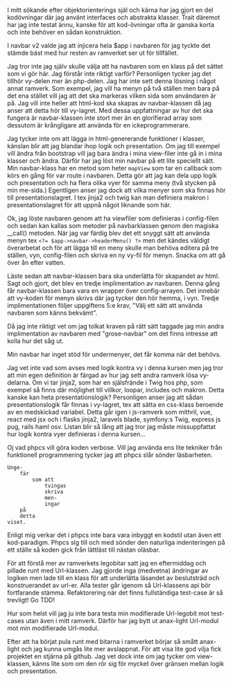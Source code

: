 I mitt sökande efter objektorienterings själ och kärna har jag gjort en del kodövningar där jag använt interfaces och abstrakta klasser. Trait däremot har jag inte testat ännu, kanske för att kod-övningar ofta är ganska korta och inte behöver en sådan konstruktion.

I navbar v2 valde jag att injicera hela $app i navbaren för jag tyckte det stämde bäst med hur resten av ramverket ser ut för tillfället.

Jag tror inte jag själv skulle välja att ha navbaren som en klass på det sättet som vi gör här. Jag förstår inte riktigt varför? Personligen tycker jag det tillhör vy-delen mer än php-delen. Jag har inte sett denna lösning i något annat ramverk. Som exempel, jag vill ha menyn på två ställen men bara på det ena stället vill jag att det ska markeras vilken sida som användaren är på. Jag vill inte heller att html-kod ska skapas av navbar-klassen då jag anser att detta hör till vy-lagret. Med dessa uppfattningar av hur det ska fungera är navbar-klassen inte stort mer än en glorifierad array som dessutom är krångligare att använda för en ickeprogrammerare.

Jag tycker inte om att lägga in html-genererande funktioner i klasser, känslan blir att jag blandar ihop logik och presentation. Om jag till exempel vill ändra från bootstrap vill jag bara ändra i mina view-filer inte gå in i mina klasser och ändra. Därför har jag löst min navbar på ett lite speciellt sätt. Min navbar-klass har en metod som heter `mapView` som tar en callback som körs en gång för var route i navbaren. Detta gör att jag kan dela upp logik och presentation och ha flera olika vyer för samma meny (två stycken på min me-sida.) Egentligen anser jag dock att vilka menyer som ska finnas hör till presentationslagret. I tex jinja2 och twig kan man definiera makron i presentationslagret för att uppnå något liknande som här.

Ok, jag löste navbaren genom att ha viewfiler som definieras i config-filen och sedan kan kallas som metoder på navbarklassen genom den magiska __call() metoden. När jag var färdig blev det ett snyggt sätt att använda menyn tex `<?= $app->navbar->headerMenu() ?>` men det kändes väldigt överarbetat och för att lägga till en meny skulle man behöva editera på tre ställen, vyn, config-filen och skriva en ny vy-fil för menyn. Snacka om att gå över ån efter vatten.

Läste sedan att navbar-klassen bara ska underlätta för skapandet av html. Sagt och gjort, det blev en tredje implimentation av navbaren. Denna gång får navbar-klassen bara vara en wrapper över config-arrayen. Det innebär att vy-koden för  menyn skrivs där jag tycker den hör hemma, i vyn. Tredje implimentationen följer uppgiftens 5:e krav, "Välj ett sätt att använda navbaren som känns bekvämt".

Då jag inte riktigt vet om jag tolkat kraven på rätt sätt taggade jag min andra implimentation av navbaren med "grose-navbar" om det finns intresse att kolla hur det såg ut.

Min navbar har inget stöd för undermenyer, det får komma när det behövs.

Jag vet inte vad som avses med logik kontra vy i denna kursen men jag tror att min egen definition är färgad av hur jag sett andra ramverk lösa vy-delarna. Om vi tar jinja2, som har en själsfrände i Twig hos php, som exempel så finns där möjlighet till villkor, loopar, includes och makron. Detta kanske kan heta presentationslogik? Personligen anser jag att sådan presentationslogik får finnas i vy-lagret, tex att sätta en css-klass beroende av en medskickad variabel. Detta går igen i js-ramverk som mithril, vue, react med jsx och i flasks jinja2, laravels blade, symfony:s Twig, express js pug, rails haml osv. Listan blir så lång att jag tror jag måste missuppfattat hur logik kontra vyer definieras i denna kursen...

Oj vad phpcs vill göra koden verbose. Vill jag använda ens lite tekniker från funktionell programmering tycker jag att phpcs slår sönder läsbarheten.
```
Unge-
	fär
		som att
			tvingas 
			skriva
			men-
			ingar
	på 
	detta
viset.
```
Enligt mig verkar det i phpcs inte bara vara inbyggt en kodstil utan även ett kod-paradigm. Phpcs slg till och med sönder den naturliga indenteringen på ett ställe så koden gick från lättläst till nästan oläsbar.

För att förstå mer av ramverkets legobitar satt jag en eftermiddag och pillade runt med Url-klassen. Jag gjorde inga (medvetna) ändringar av logiken men lade till en klass för att underlätta läsandet av beslutsträd och konstruerandet av url-er. Alla tester går igenom så Url-klassens api bör fortfarande stämma. Refaktorering när det finns fullständiga test-case är så trevligt! Go TDD!

Hur som helst vill jag ju inte bara testa min modifierade Url-legobit mot test-cases utan även i mitt ramverk. Därför har jag bytt ut anax-light Url-modul mot min modifierade Url-modul.

Efter att ha börjat pula runt med bitarna i ramverket börjar så smått anax-light och jag kunna umgås lite mer avslappnat. För att visa lite god vilja fick projektet en stjärna på github. Jag vet dock inte om jag tycker om view-klassen, känns lite som om den rör sig för mycket över gränsen mellan logik och presentation.

